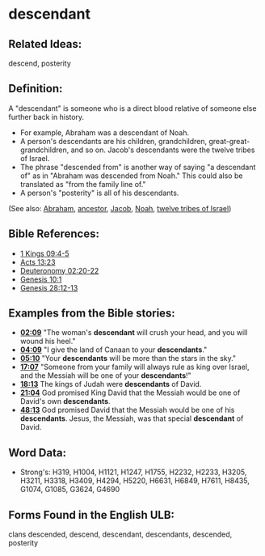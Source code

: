# descendant

## Related Ideas:

descend, posterity

## Definition:

A "descendant" is someone who is a direct blood relative of someone else further back in history.

* For example, Abraham was a descendant of Noah.
* A person's descendants are his children, grandchildren, great-great-grandchildren, and so on. Jacob's descendants were the twelve tribes of Israel.
* The phrase "descended from" is another way of saying "a descendant of" as in "Abraham was descended from Noah." This could also be translated as "from the family line of."
* A person's "posterity" is all of his descendants.

(See also: [Abraham](../names/abraham.md), [ancestor](../other/father.md), [Jacob](../names/jacob.md), [Noah](../names/noah.md), [twelve tribes of Israel](../other/12tribesofisrael.md))

## Bible References:

* [1 Kings 09:4-5](rc://en/tn/help/1ki/09/04)
* [Acts 13:23](rc://en/tn/help/act/13/23)
* [Deuteronomy 02:20-22](rc://en/tn/help/deu/02/20)
* [Genesis 10:1](rc://en/tn/help/gen/10/01)
* [Genesis 28:12-13](rc://en/tn/help/gen/28/12)

## Examples from the Bible stories:

* __[02:09](rc://en/tn/help/obs/02/09)__ "The woman's __descendant__ will crush your head, and you will wound his heel."
* __[04:09](rc://en/tn/help/obs/04/09)__ "I give the land of Canaan to your __descendants__."
* __[05:10](rc://en/tn/help/obs/05/10)__ "Your __descendants__ will be more than the stars in the sky."
* __[17:07](rc://en/tn/help/obs/17/07)__ "Someone from your family will always rule as king over Israel, and the Messiah will be one of your __descendants__!"
* __[18:13](rc://en/tn/help/obs/18/13)__ The kings of Judah were __descendants__ of David.
* __[21:04](rc://en/tn/help/obs/21/04)__ God promised King David that the Messiah would be one of David's own __descendants__.
* __[48:13](rc://en/tn/help/obs/48/13)__ God promised David that the Messiah would be one of his __descendants__. Jesus, the Messiah, was that special __descendant__ of David.

## Word Data:

* Strong's: H319, H1004, H1121, H1247, H1755, H2232, H2233, H3205, H3211, H3318, H3409, H4294, H5220, H6631, H6849, H7611, H8435, G1074, G1085, G3624, G4690

## Forms Found in the English ULB:

clans descended, descend, descendant, descendants, descended, posterity
